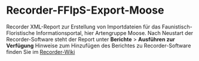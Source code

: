 # Recorder-FFIpS-Export-Moose
Recorder XML-Report zur Erstellung von Importdateien für das Faunistisch-Floristische Informationsportal, hier Artengruppe Moose.
Nach Neustart der Recorder-Software steht der Report unter **Berichte** > **Ausführen zur Verfügung** 
Hinweise zum Hinzufügen des Berichtes zu Recorder-Software finden Sie im [Recorder-Wiki]( http://www.wiki.recorder-d.de/index.php?title=Berichte_und_Reporte#Vorbemerkungen_und_Berichts-Varianten)

